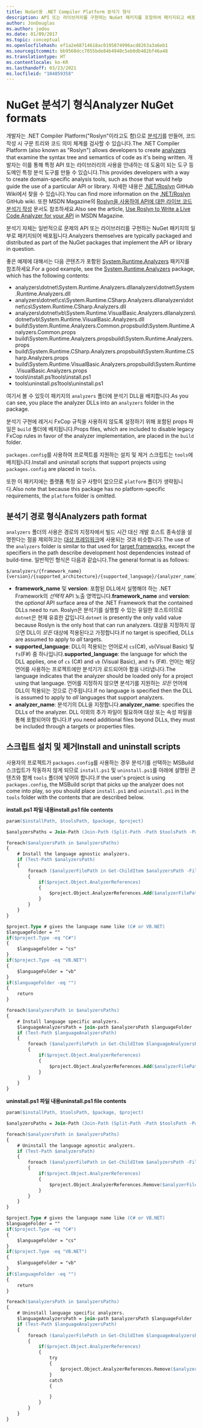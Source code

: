 ```yaml
---
title: NuGet용 .NET Compiler Platform 분석기 형식
description: API 또는 라이브러리를 구현하는 NuGet 패키지를 포함하여 패키지되고 배포되는 .NET 분석기 규칙입니다.
author: JonDouglas
ms.author: jodou
ms.date: 01/09/2017
ms.topic: conceptual
ms.openlocfilehash: ef1a2e68714618ac0195874996acd8263a3a6eb1
ms.sourcegitcommit: bb9560dcc7055bde84b4940c5eb0db402bf46a48
ms.translationtype: HT
ms.contentlocale: ko-KR
ms.lasthandoff: 03/23/2021
ms.locfileid: "104859358"
---
```

# <a name="analyzer-nuget-formats"></a><span data-ttu-id="68476-103">NuGet 분석기 형식</span><span class="sxs-lookup"><span data-stu-id="68476-103">Analyzer NuGet formats</span></span>

<span data-ttu-id="68476-104">개발자는 .NET Compiler Platform("Roslyn"이라고도 함)으로 [분석기](https://github.com/dotnet/roslyn/blob/main/docs/wiki/How-To-Write-a-C%23-Analyzer-and-Code-Fix.md)를 만들어, 코드 작성 시 구문 트리와 코드 의미 체계를 검사할 수 있습니다.</span><span class="sxs-lookup"><span data-stu-id="68476-104">The .NET Compiler Platform (also known as "Roslyn") allows developers to create [analyzers](https://github.com/dotnet/roslyn/blob/main/docs/wiki/How-To-Write-a-C%23-Analyzer-and-Code-Fix.md) that examine the syntax tree and semantics of code as it's being written.</span></span> <span data-ttu-id="68476-105">개발자는 이를 통해 특정 API 또는 라이브러리의 사용을 안내하는 데 도움이 되는 도구 등 도메인 특정 분석 도구를 만들 수 있습니다.</span><span class="sxs-lookup"><span data-stu-id="68476-105">This provides developers with a way to create domain-specific analysis tools, such as those that would help guide the use of a particular API or library.</span></span> <span data-ttu-id="68476-106">자세한 내용은 [.NET/Roslyn](https://github.com/dotnet/roslyn/wiki) GitHub Wiki에서 찾을 수 있습니다.</span><span class="sxs-lookup"><span data-stu-id="68476-106">You can find more information on the [.NET/Roslyn](https://github.com/dotnet/roslyn/wiki) GitHub wiki.</span></span> <span data-ttu-id="68476-107">또한 MSDN Magazine의 [Roslyn을 사용하여 API에 대한 라이브 코드 분석기 작성](/archive/msdn-magazine/2014/special-issue/csharp-and-visual-basic-use-roslyn-to-write-a-live-code-analyzer-for-your-api) 문서도 참조하세요.</span><span class="sxs-lookup"><span data-stu-id="68476-107">Also see the article, [Use Roslyn to Write a Live Code Analyzer for your API](/archive/msdn-magazine/2014/special-issue/csharp-and-visual-basic-use-roslyn-to-write-a-live-code-analyzer-for-your-api) in MSDN Magazine.</span></span>

<span data-ttu-id="68476-108">분석기 자체는 일반적으로 문제의 API 또는 라이브러리를 구현하는 NuGet 패키지의 일부로 패키지되어 배포됩니다.</span><span class="sxs-lookup"><span data-stu-id="68476-108">Analyzers themselves are typically packaged and distributed as part of the NuGet packages that implement the API or library in question.</span></span>

<span data-ttu-id="68476-109">좋은 예제에 대해서는 다음 콘텐츠가 포함된 [System.Runtime.Analyzers](https://www.nuget.org/packages/System.Runtime.Analyzers) 패키지를 참조하세요.</span><span class="sxs-lookup"><span data-stu-id="68476-109">For a good example, see the [System.Runtime.Analyzers](https://www.nuget.org/packages/System.Runtime.Analyzers) package, which has the following contents:</span></span>

- <span data-ttu-id="68476-110">analyzers\dotnet\System.Runtime.Analyzers.dll</span><span class="sxs-lookup"><span data-stu-id="68476-110">analyzers\dotnet\System.Runtime.Analyzers.dll</span></span>
- <span data-ttu-id="68476-111">analyzers\dotnet\cs\System.Runtime.CSharp.Analyzers.dll</span><span class="sxs-lookup"><span data-stu-id="68476-111">analyzers\dotnet\cs\System.Runtime.CSharp.Analyzers.dll</span></span>
- <span data-ttu-id="68476-112">analyzers\dotnet\vb\System.Runtime.VisualBasic.Analyzers.dll</span><span class="sxs-lookup"><span data-stu-id="68476-112">analyzers\dotnet\vb\System.Runtime.VisualBasic.Analyzers.dll</span></span>
- <span data-ttu-id="68476-113">build\System.Runtime.Analyzers.Common.props</span><span class="sxs-lookup"><span data-stu-id="68476-113">build\System.Runtime.Analyzers.Common.props</span></span>
- <span data-ttu-id="68476-114">build\System.Runtime.Analyzers.props</span><span class="sxs-lookup"><span data-stu-id="68476-114">build\System.Runtime.Analyzers.props</span></span>
- <span data-ttu-id="68476-115">build\System.Runtime.CSharp.Analyzers.props</span><span class="sxs-lookup"><span data-stu-id="68476-115">build\System.Runtime.CSharp.Analyzers.props</span></span>
- <span data-ttu-id="68476-116">build\System.Runtime.VisualBasic.Analyzers.props</span><span class="sxs-lookup"><span data-stu-id="68476-116">build\System.Runtime.VisualBasic.Analyzers.props</span></span>
- <span data-ttu-id="68476-117">tools\install.ps1</span><span class="sxs-lookup"><span data-stu-id="68476-117">tools\install.ps1</span></span>
- <span data-ttu-id="68476-118">tools\uninstall.ps1</span><span class="sxs-lookup"><span data-stu-id="68476-118">tools\uninstall.ps1</span></span>

<span data-ttu-id="68476-119">여기서 볼 수 있듯이 패키지의 `analyzers` 폴더에 분석기 DLL을 배치합니다.</span><span class="sxs-lookup"><span data-stu-id="68476-119">As you can see, you place the analyzer DLLs into an `analyzers` folder in the package.</span></span>

<span data-ttu-id="68476-120">분석기 구현에 레거시 FxCop 규칙을 사용하지 않도록 설정하기 위해 포함된 props 파일은 `build` 폴더에 배치됩니다.</span><span class="sxs-lookup"><span data-stu-id="68476-120">Props files, which are included to disable legacy FxCop rules in favor of the analyzer implementation, are placed in the `build` folder.</span></span>

<span data-ttu-id="68476-121">`packages.config`를 사용하여 프로젝트를 지원하는 설치 및 제거 스크립트는 `tools`에 배치됩니다.</span><span class="sxs-lookup"><span data-stu-id="68476-121">Install and uninstall scripts that support projects using `packages.config` are placed in `tools`.</span></span>

<span data-ttu-id="68476-122">또한 이 패키지에는 플랫폼 특정 요구 사항이 없으므로 `platform` 폴더가 생략됩니다.</span><span class="sxs-lookup"><span data-stu-id="68476-122">Also note that because this package has no platform-specific requirements, the `platform` folder is omitted.</span></span>


## <a name="analyzers-path-format"></a><span data-ttu-id="68476-123">분석기 경로 형식</span><span class="sxs-lookup"><span data-stu-id="68476-123">Analyzers path format</span></span>

<span data-ttu-id="68476-124">`analyzers` 폴더의 사용은 경로의 지정자에서 빌드 시간 대신 개발 호스트 종속성을 설명한다는 점을 제외하고는 [대상 프레임워크](../create-packages/supporting-multiple-target-frameworks.md)에 사용되는 것과 비슷합니다.</span><span class="sxs-lookup"><span data-stu-id="68476-124">The use of the `analyzers` folder is similar to that used for [target frameworks](../create-packages/supporting-multiple-target-frameworks.md), except the specifiers in the path describe development host dependencies instead of build-time.</span></span> <span data-ttu-id="68476-125">일반적인 형식은 다음과 같습니다.</span><span class="sxs-lookup"><span data-stu-id="68476-125">The general format is as follows:</span></span>

```
$/analyzers/{framework_name}{version}/{supported_architecture}/{supported_language}/{analyzer_name}.dll
```

- <span data-ttu-id="68476-126">**framework_name** 및 **version**: 포함된 DLL에서 실행해야 하는 .NET Framework의 *선택적* API 노출 영역입니다.</span><span class="sxs-lookup"><span data-stu-id="68476-126">**framework_name** and **version**: the *optional* API surface area of the .NET Framework that the contained DLLs need to run.</span></span> <span data-ttu-id="68476-127">Roslyn은 분석기를 실행할 수 있는 유일한 호스트이므로 `dotnet`은 현재 유효한 값입니다.</span><span class="sxs-lookup"><span data-stu-id="68476-127">`dotnet` is presently the only valid value because Roslyn is the only host that can run analyzers.</span></span> <span data-ttu-id="68476-128">대상을 지정하지 않으면 DLL이 *모든* 대상에 적용된다고 가정합니다.</span><span class="sxs-lookup"><span data-stu-id="68476-128">If no target is specified, DLLs are assumed to apply to *all* targets.</span></span>
- <span data-ttu-id="68476-129">**supported_language**: DLL이 적용되는 언어로서 `cs`(C#), `vb`(Visual Basic) 및 `fs`(F#) 중 하나입니다.</span><span class="sxs-lookup"><span data-stu-id="68476-129">**supported_language**: the language for which the DLL applies, one of `cs` (C#) and `vb` (Visual Basic), and `fs` (F#).</span></span> <span data-ttu-id="68476-130">언어는 해당 언어를 사용하는 프로젝트에만 분석기가 로드되어야 함을 나타냅니다.</span><span class="sxs-lookup"><span data-stu-id="68476-130">The language indicates that the analyzer should be loaded only for a project using that language.</span></span> <span data-ttu-id="68476-131">언어를 지정하지 않으면 분석기를 지원하는 *모든* 언어에 DLL이 적용되는 것으로 간주됩니다.</span><span class="sxs-lookup"><span data-stu-id="68476-131">If no language is specified then the DLL is assumed to apply to *all* languages that support analyzers.</span></span>
- <span data-ttu-id="68476-132">**analyzer_name**: 분석기의 DLL을 지정합니다.</span><span class="sxs-lookup"><span data-stu-id="68476-132">**analyzer_name**: specifies the DLLs of the analyzer.</span></span> <span data-ttu-id="68476-133">DLL 이외의 추가 파일이 필요하며 대상 또는 속성 파일을 통해 포함되어야 합니다.</span><span class="sxs-lookup"><span data-stu-id="68476-133">If you need additional files beyond DLLs, they must be included through a targets or properties files.</span></span>


## <a name="install-and-uninstall-scripts"></a><span data-ttu-id="68476-134">스크립트 설치 및 제거</span><span class="sxs-lookup"><span data-stu-id="68476-134">Install and uninstall scripts</span></span>

<span data-ttu-id="68476-135">사용자의 프로젝트가 `packages.config`를 사용하는 경우 분석기를 선택하는 MSBuild 스크립트가 작동하지 않게 되므로 `install.ps1` 및 `uninstall.ps1`를 아래에 설명된 콘텐츠와 함께 `tools` 폴더에 넣어야 합니다.</span><span class="sxs-lookup"><span data-stu-id="68476-135">If the user's project is using `packages.config`, the MSBuild script that picks up the analyzer does not come into play, so you should place `install.ps1` and `uninstall.ps1` in the `tools` folder with the contents that are described below.</span></span>

<span data-ttu-id="68476-136">**install.ps1 파일 내용**</span><span class="sxs-lookup"><span data-stu-id="68476-136">**install.ps1 file contents**</span></span>

```ps
param($installPath, $toolsPath, $package, $project)

$analyzersPaths = Join-Path (Join-Path (Split-Path -Path $toolsPath -Parent) "analyzers" ) * -Resolve

foreach($analyzersPath in $analyzersPaths)
{
    # Install the language agnostic analyzers.
    if (Test-Path $analyzersPath)
    {
        foreach ($analyzerFilePath in Get-ChildItem $analyzersPath -Filter *.dll)
        {
            if($project.Object.AnalyzerReferences)
            {
                $project.Object.AnalyzerReferences.Add($analyzerFilePath.FullName)
            }
        }
    }
}

$project.Type # gives the language name like (C# or VB.NET)
$languageFolder = ""
if($project.Type -eq "C#")
{
    $languageFolder = "cs"
}
if($project.Type -eq "VB.NET")
{
    $languageFolder = "vb"
}
if($languageFolder -eq "")
{
    return
}

foreach($analyzersPath in $analyzersPaths)
{
    # Install language specific analyzers.
    $languageAnalyzersPath = join-path $analyzersPath $languageFolder
    if (Test-Path $languageAnalyzersPath)
    {
        foreach ($analyzerFilePath in Get-ChildItem $languageAnalyzersPath -Filter *.dll)
        {
            if($project.Object.AnalyzerReferences)
            {
                $project.Object.AnalyzerReferences.Add($analyzerFilePath.FullName)
            }
        }
    }
}
```


<span data-ttu-id="68476-137">**uninstall.ps1 파일 내용**</span><span class="sxs-lookup"><span data-stu-id="68476-137">**uninstall.ps1 file contents**</span></span>

```ps
param($installPath, $toolsPath, $package, $project)

$analyzersPaths = Join-Path (Join-Path (Split-Path -Path $toolsPath -Parent) "analyzers" ) * -Resolve

foreach($analyzersPath in $analyzersPaths)
{
    # Uninstall the language agnostic analyzers.
    if (Test-Path $analyzersPath)
    {
        foreach ($analyzerFilePath in Get-ChildItem $analyzersPath -Filter *.dll)
        {
            if($project.Object.AnalyzerReferences)
            {
                $project.Object.AnalyzerReferences.Remove($analyzerFilePath.FullName)
            }
        }
    }
}

$project.Type # gives the language name like (C# or VB.NET)
$languageFolder = ""
if($project.Type -eq "C#")
{
    $languageFolder = "cs"
}
if($project.Type -eq "VB.NET")
{
    $languageFolder = "vb"
}
if($languageFolder -eq "")
{
    return
}

foreach($analyzersPath in $analyzersPaths)
{
    # Uninstall language specific analyzers.
    $languageAnalyzersPath = join-path $analyzersPath $languageFolder
    if (Test-Path $languageAnalyzersPath)
    {
        foreach ($analyzerFilePath in Get-ChildItem $languageAnalyzersPath -Filter *.dll)
        {
            if($project.Object.AnalyzerReferences)
            {
                try
                {
                    $project.Object.AnalyzerReferences.Remove($analyzerFilePath.FullName)
                }
                catch
                {

                }
            }
        }
    }
}
```
